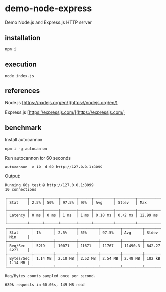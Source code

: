 # demo-node-express
Demo Node.js and Express.js HTTP server

## installation

````
npm i
````

## execution

````
node index.js
````

## references

Node.js
[https://nodejs.org/en/](https://nodejs.org/en/)

Express.js
[https://expressjs.com/](https://expressjs.com/)

## benchmark

Install autocannon

````
npm i -g autocannon
````

Run autocannon for 60 seconds

````
autocannon -c 10 -d 60 http://127.0.0.1:8099
````

Output:

````
Running 60s test @ http://127.0.0.1:8099
10 connections

┌─────────┬──────┬──────┬───────┬──────┬─────────┬─────────┬──────────┐
│ Stat    │ 2.5% │ 50%  │ 97.5% │ 99%  │ Avg     │ Stdev   │ Max      │
├─────────┼──────┼──────┼───────┼──────┼─────────┼─────────┼──────────┤
│ Latency │ 0 ms │ 0 ms │ 1 ms  │ 1 ms │ 0.18 ms │ 0.42 ms │ 12.99 ms │
└─────────┴──────┴──────┴───────┴──────┴─────────┴─────────┴──────────┘
┌───────────┬─────────┬─────────┬─────────┬─────────┬─────────┬────────┬─────────┐
│ Stat      │ 1%      │ 2.5%    │ 50%     │ 97.5%   │ Avg     │ Stdev  │ Min     │
├───────────┼─────────┼─────────┼─────────┼─────────┼─────────┼────────┼─────────┤
│ Req/Sec   │ 5279    │ 10071   │ 11671   │ 11767   │ 11490.3 │ 842.27 │ 5277    │
├───────────┼─────────┼─────────┼─────────┼─────────┼─────────┼────────┼─────────┤
│ Bytes/Sec │ 1.14 MB │ 2.18 MB │ 2.52 MB │ 2.54 MB │ 2.48 MB │ 182 kB │ 1.14 MB │
└───────────┴─────────┴─────────┴─────────┴─────────┴─────────┴────────┴─────────┘

Req/Bytes counts sampled once per second.

689k requests in 60.05s, 149 MB read
````